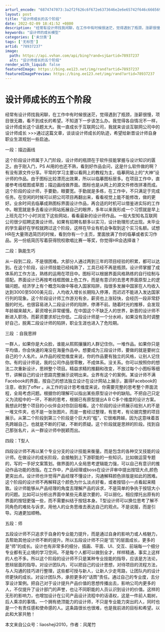 ```yaml
---
arturl_encode: "6874747073:3a2f2f626c6f672e6373646e2e6e65742f646c666569637569:2f61727469636c652f64657461696c732f3738393337323337"
layout: post
title: "设计师成长的五个阶段"
date: 2022-02-09 18:41:52 +0800
description: "经常有设计师找我闲聊，在工作中有时候很迷茫，觉得遇到了瓶颈，涨薪很慢，项目很无趣，看不到成长的希望。"
keywords: "设计师的成长模型"
categories: ['未分类']
tags: ['无标签']
artid: "78937237"
image:
  path: https://api.vvhan.com/api/bing?rand=sj&artid=78937237
  alt: "设计师成长的五个阶段"
render_with_liquid: false
featuredImage: https://bing.ee123.net/img/rand?artid=78937237
featuredImagePreview: https://bing.ee123.net/img/rand?artid=78937237
---
```


# 设计师成长的五个阶段

经常有设计师找我闲聊，在工作中有时候很迷茫，觉得遇到了瓶颈，涨薪很慢，项目很无趣，看不到成长的希望。不知道下一步该怎么办。我觉得各自情况不一样，设计师成长这个话题太大。我一直成长于互联网公司，我就来谈谈互联网公司中的设计师成长 >>>通过这篇文章，谈谈设计师成长的轨迹，希望给新晋设计师自身职业生涯规划一些启迪。
  
  
一段：描边画线
  
这个阶段设计师属于入门阶段，设计师的瓶颈在于软件技能掌握与设计知识的匮乏。由于刚入门，PS AI用的也还不熟，看到好作品会问，这是什么软件做的啊？有没有源文件分享。平常的学习主要以看网上的教程为主，临摹网站上的“大神”设计师的作品。由于图标比较漂亮出效果，所以以临摹图标居多。在项目工作中，直接参考线框图或草图；描边画线做界面。图标也是从网上的源文件修改拼凑而成。这个阶段的设计师，手要勤，眼要宽。手勤就是多练，在工作中，不只满足于完成任务。在空闲的时候可以把公司项目再翻出来，看看视觉上能不能修改，做的更好。业余时间去临摹成熟图标界面设计作品，再合适的时机可以借鉴进实际的工作中。眼宽就是多去看设计网站拓展自己的眼界，多年以来我形成一个习惯就是早上上班先花1个小时浏览下这些网站，看看最新的设计师作品。一般大型知名互联网公司很少招聘这类设计师。如果有招聘名额多以实习，设计助理形式出现。未毕业的学生最好在学校就跨过这个阶段，这样在毕业有机会争取到这个实习名额。试想HR在大量筛选简历的时候，看到你有一个主页，里面放满了你的临摹或者实习作品。另一份纸简历写着获得院校歌唱比赛一等奖，你觉得HR会选择谁？
  
  
二段：孰能生巧
  
从一段到二段，不是很困难。大部分人通过两到三年的项目经验的积累，都可以达到。在这个阶段，设计师技能已经纯熟了，工具已经不再是瓶颈。设计师掌握了成体系的工作方法，熟练的运用在项目中。图标可以根据界面风格熟练的自行绘制与搭配。界面设计已再按考线框图做上色工作，而是有意识的去思考界面原型上的逻辑问题。经济学上有个概念叫做中等收入国家陷阱，指很多发展中国家在人均收入达到3000至5000美元后，人均收入增长长期陷入停滞，而迟迟不能进入发达国家行列的现象。这个阶段设计师工作游刃有余，薪资也上涨较快，会经历一段非常舒服的时光。也很容易进入二段设计师的陷阱，停滞不前。随着时光的推移，会发现年龄越来越大，薪资增长非常缓慢。在中国这个不缺乏人的世界，新晋的设计师不断进入职场，而薪资要求却比你低。二段设计师是一个分水岭，如果没有及时调整好自己，脱离二段设计师的陷阱，职业生涯也进入了危险期。
  
  
三段 ：自我思辨
  
一群人，如果你是大众脸，谁能从熙熙攘攘的人群记住你。一堆作品。如果你只是平均值，你会快速的淹没在海量作品中。想要成为三段设计师，要做的就是要树立自己的个人名片。从作品的视觉维度来说，你的作品要有独立的风格，让别人记住你。有的设计师说，我的公司作品很零散，不成体系。没关系。你可以按照你的想法二次重新设计，思辨整个项目。精益求精的推翻和改变，不放过每个小图标等细节，讲解自己的设计思路完整展示说明出来。业界有这个的案例。某设计师不满Facebook的界面，按自己的想法独立设计在设计网站上展示，赢得Facebook的注意，收到了offer 。从工作的设计思考维度来说，你需要完整的思考整个界面流程，全局考虑问题。根据你的理解可以指出某些原型设计中的缺陷。不把自己只定义为流程中的一环，不断的思考，根据已有原型提出A B C多个维度的设计方案。我想此时整个项目的小伙伴会对你刮目相看。这个阶段的设计师展示给别人的不是一堆文件夹，也不是一张张图片。而是一套经过整理，有思考，有论据完整的项目展示。从第二个阶段到第三个阶段是个巨大的“槛”，它很难跨越，因为这意味着首先跨越自己，也就是不断的打破，不断的质疑。这个阶段就是思辨的阶段。找到自己那张名片，从一群设计师中脱颖而出。
  
  
四段：T型人
  
四段设计师不再以某个专业分支的设计技能来衡量。而是包含的各种交叉技能的设计师。在做设计的成长阶段，会接触到上下游职能的一些知识。比如做运营专题的，写的一手好文案策划。做界面的人全局思考逻辑能力强，可以自己有意识的推动作品功能的改版。在工作中，产品经理或boss在设计评审中提出按钮大点,颜色更突出点。设计师也许觉得产品经理不懂设计，沟通解释颜色排版是如此的困难。这个阶段的设计师不再解释这个颜色为什么淡点好看，或者按钮小一点看起来精致。设计师能够从产品经理的角度去理解产品的诉求，不是简单的争执于按钮大小的问题。比如可以分析出界面中某些元素是次要的，可以弱化。相应撑托出原有的界面的按钮更强一些，而不需要纠结于按钮本身。T型设计师可以换位思考了解不同角色的难处与诉求，用他人的业务思维去表达自己的观点。不是说服，而是引导。沟通更加顺畅。
  
  
五段：师
  
五段设计师不只追求于自身的专业能力提升，而是通过自身的影响力或人格魅力，去帮助其他设计师不断的提升。所以五段设计师不只是“匠”的层面成长，更多的是“师”的成长。设计也有非常多的细分，插画、平面、UI、交互、前端每一个细分专业都有无止境的学习空间。不是每个人都可以做到全才，样样精通，事实上这样的人也不多。所以这个阶段的设计师不只是某种专业技能的指导，应该是方法论，思辩层面的指导。对设计团队内，可以把自己的设计思想，对待项目的流程方法，与人沟通的技巧进行整理，这些都可授与新人，让新人少走弯路，让团队内的设计师更快的成长。对设计团队外，承担更多的“话筒”责任。通过自己的专业度，去分享设计案例。把自己对于设计提升产品价值的思想传播出去，影响公司内更多的人，不仅提升了设计部门的声誉，也让不同职能的人员认识到设计的价值。这样的无形的影响力，也增加设计在公司产品设计流程中的话语权，这是一件前人栽树，后人乘凉的事情。一个拥有绝顶能力的设计师，不只是专业能力突出的人，同时也是一个有责任感和使命感的人。这条路很长也很难，也是我前进的目标和希望。以此和大家共勉！
  
  
本文来自公众号：liaosheji2010，作者：风尾竹